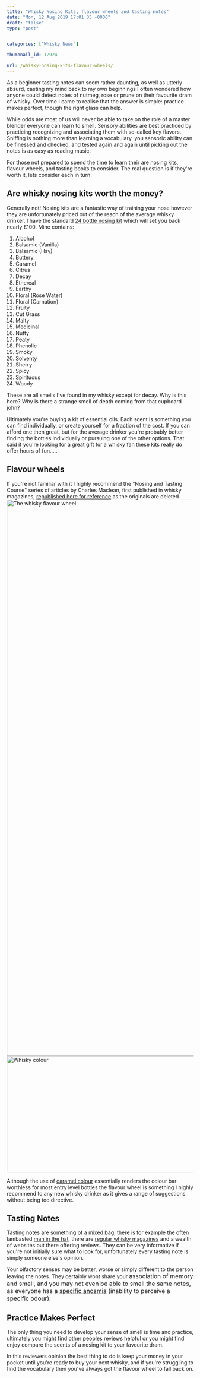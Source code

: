 ```yaml
---
title: "Whisky Nosing Kits, flavour wheels and tasting notes"
date: "Mon, 12 Aug 2019 17:01:35 +0000"
draft: "false"
type: "post"


categories: ["Whisky News"]

thumbnail_id: 12924

url: /whisky-nosing-kits-flavour-wheels/
---
```


As a beginner tasting notes can seem rather daunting, as well as utterly absurd, casting my mind back to my own beginnings I often wondered how anyone could detect notes of nutmeg, rose or prune on their favourite dram of whisky. Over time I came to realise that the answer is simple: practice makes perfect, though the right glass can help.

While odds are most of us will never be able to take on the role of a master blender everyone can learn to smell. Sensory abilities are best practiced by practicing recognizing and associating them with so-called key flavors. Sniffing is nothing more than learning a vocabulary. you sensoric ability can be finessed and checked, and tested again and again until picking out the notes is as easy as reading music.

For those not prepared to spend the time to learn their are nosing kits, flavour wheels, and tasting books to consider. The real question is if they're worth it, lets consider each in turn.
<h2>Are whisky nosing kits worth the money?</h2>
Generally not! Nosing kits are a fantastic way of training your nose however they are unfortunately priced out of the reach of the average whisky drinker. I have the standard <a href="https://www.amazon.co.uk/gp/product/B00653B56E/ref=as_li_qf_asin_il_tl?ie=UTF8&amp;tag=uisge-21&amp;creative=6738&amp;linkCode=as2&amp;creativeASIN=B00653B56E&amp;linkId=58b4ee93159ab02a8c068be98ff11aea">24 bottle nosing kit</a> which will set you back nearly £100. Mine contains:
<ol>
 	<li>Alcohol</li>
 	<li>Balsamic (Vanilla)</li>
 	<li>Balsamic (Hay)</li>
 	<li>Buttery</li>
 	<li>Caramel</li>
 	<li>Citrus</li>
 	<li>Decay</li>
 	<li>Ethereal</li>
 	<li>Earthy</li>
 	<li>Floral (Rose Water)</li>
 	<li>Floral (Carnation)</li>
 	<li>Fruity</li>
 	<li>Cut Grass</li>
 	<li>Malty</li>
 	<li>Medicinal</li>
 	<li>Nutty</li>
 	<li>Peaty</li>
 	<li>Phenolic</li>
 	<li>Smoky</li>
 	<li>Solventy</li>
 	<li>Sherry</li>
 	<li>Spicy</li>
 	<li>Spirituous</li>
 	<li>Woody</li>
</ol>
These are all smells I've found in my whisky except for decay. Why is this here? Why is there a strange smell of death coming from that cupboard john?

Ultimately you're buying a kit of essential oils. Each scent is something you can find individually, or create yourself for a fraction of the cost. If you can afford one then great, but for the average drinker you're probably better finding the bottles individually or pursuing one of the other options. That said if you're looking for a great gift for a whisky fan these kits really do offer hours of fun.....
<h2>Flavour wheels</h2>
If you're not familiar with it I highly recommend the "Nosing and Tasting Course" series of articles by Charles Maclean, first published in whisky magazines, <a href="https://uisgebeatha.co.uk/the-whisky-nosing-course/">republished here for reference</a> as the originals are deleted.

<img class="aligncenter wp-image-12924 size-full" src="https://uisgebeatha.co.uk/wp-content/uploads/2019/08/Whiskywheel-Big.jpg" alt="The whisky flavour wheel" width="1500" height="1499" />

<img class="aligncenter wp-image-12925 size-full" src="https://uisgebeatha.co.uk/wp-content/uploads/2019/08/Colour-bar-Big.jpg" alt="Whisky colour" width="1500" height="314" />

Although the use of <a href="https://uisgebeatha.co.uk/whisky-tasting-the-colour/">caramel colour</a> essentially renders the colour bar worthless for most entry level bottles the flavour wheel is something I highly recommend to any new whisky drinker as it gives a range of suggestions without being too directive.
<h2>Tasting Notes</h2>
Tasting notes are something of a mixed bag, there is for example the often lambasted <a href="https://www.amazon.co.uk/gp/product/099329863X/ref=as_li_qf_asin_il_tl?ie=UTF8&amp;tag=uisge-21&amp;creative=6738&amp;linkCode=as2&amp;creativeASIN=099329863X&amp;linkId=621e5855875cae15a54dfd580c53f520">man in the hat</a>, there are <a href="http://www.anrdoezrs.net/links/9129738/type/dlg/https://www.magazine.co.uk/magazines/whisky-magazine">regular whisky magazines</a> and a wealth of websites out there offering reviews. They can be very informative if you're not initially sure what to look for, unfortunately every tasting note is simply someone else's opinion.

Your olfactory senses may be better, worse or simply different to the person leaving the notes. They certainly wont share your <span style="font-size: 1rem;">association of memory and smell, and you may not even be able to smell the same notes, as everyone has a <a href="https://uisgebeatha.co.uk/whisky-tasting-nose/">specific anosmia</a> (inability to perceive a specific odour).  </span>
<h2>Practice Makes Perfect</h2>
The only thing you need to develop your sense of smell is time and practice, ultimately you might find other peoples reviews helpful or you might find enjoy compare the scents of a nosing kit to your favourite dram.

In this reviewers opinion the best thing to do is keep your money in your pocket until you're ready to buy your next whisky, and if you're struggling to find the vocabulary then you've always got the flavour wheel to fall back on.
